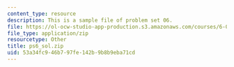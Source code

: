 ```yaml
---
content_type: resource
description: This is a sample file of problem set 06.
file: https://ol-ocw-studio-app-production.s3.amazonaws.com/courses/6-00sc-introduction-to-computer-science-and-programming-spring-2011/53a34fc946b797fe142b9b8b9eba71cd_ps6_sol.zip
file_type: application/zip
resourcetype: Other
title: ps6_sol.zip
uid: 53a34fc9-46b7-97fe-142b-9b8b9eba71cd
---
```

